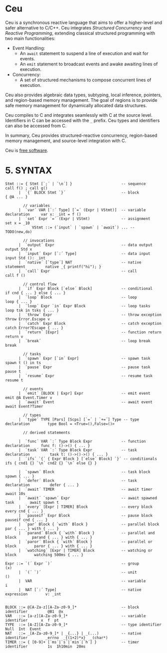 # Ceu

Ceu is a synchronous reactive language that aims to offer a higher-level and
safer alternative to C/C++.
Ceu integrates *Structured Concurrency* and *Reactive Programming*, extending
classical structured programming with two main functionalities:

- Event Handling:
    - An `await` statement to suspend a line of execution and wait for events.
    - An `emit`  statement to broadcast events and awake awaiting lines of
      execution.
- Concurrency:
    - A set of structured mechanisms to compose concurrent lines of execution.

Ceu also provides algebraic data types, subtyping, local inference, pointers,
and region-based memory management.
The goal of regions is to provide safe memory management for dynamically
allocated data structures.

Ceu compiles to C and integrates seamlessly with C at the source level.
Identifiers in C can be accessed with the `_` prefix.
Ceu types and identifiers can also be accessed from C.

In summary, Ceu provides structured-reactive concurrency, region-based memory
management, and source-level integration with C.

Ceu is [free software](LICENSE.md).

<!--
# INSTALL & RUN

```
$ sudo make install
$ vi x.ceu   # output std ()
$ ceu x.ceu
()
$
```

# MANUAL

# 1. STATEMENTS

## Block

A block delimits the scope of variables between curly braces:

```
{
    var x: ()
    ... x ...       -- `x` is visible here
}
... x ...           -- `x` is not visible here
```

A block may contain an uppercase label to identify its memory region:

```
{ @MYBLOCK          -- `@MYBLOCK` can be referenced in allocations
    ...
}
```

The label `@GLOBAL` corresponds to the outermost block of the program.
The label `@LOCAL`  corresponds to the current block.

## Variable Declaration

A variable declaration introduces an identifier of the given type in the
current block:

```
var x: ()           -- `x` is of unit type `()`
var y: _int         -- `y` is a native `int`
var z: [_int,_int]  -- `z` is a tuple of ints
```

## Assignment

An assignment changes the value of a variable, native identifier, tuple or
union discriminator, or pointer dereference:

```
set x     = ()      -- sets `x` to the unit value `()`
set _n    = _1      -- sets native `_n` to hold native `_1`
set tup.1 = n       -- changes the tuple index value
set ptr\  = v       -- dereferences pointer `ptr` and assigns `v`
```

The value to be assigned can be an `input` statement or any expression.

## Call

The `call` statement invoke the respective expression:

```
call f _0           -- calls `f` passing `_0`
```

## Input & Output

Input and output statements communicate with external I/O devices.
They receive a device to communicate, and an argument to pass to the device:

```
output std [_0,_0]                  -- outputs "[0,0]" to stdio
var x: _int = input std (): _int    -- reads an `_int` from stdio
```

An `input` can be used in assignments and evaluates to the required explicit
type.

The special device `std` works for the standard input & output device and
accepts any value as argument.

`TODO: input std should only accept :_(char*)`
`TODO: custom devices`

*C* declarations for the I/O devices must prefix their identifiers with
`input_` or `output_`:

```
void output_xxx: (XXX v) {
    ...
}
```

## Sequence

A sequence of statements separated by blanks or semicolons `;` execute one
after the other:

```
var x: _int                 -- first declares `x`
set x = input std (): _int  -- then assigns `_int` input to `x`
output std x                -- finally outputs `x`
```

## Conditional

An `if` tests an `_int` value and executes one of the *true* or *false*
branches depending on the result:

```
if x {
    -- true branch
    call f ()       -- calls `f` if `x` is nonzero
} else {
    -- false branch
    call g ()       -- calls `g` otherwise
}
```

## Repetition

A `loop` executes a block of statements indefinitely until it reaches a `break`
statement:

```
loop {
    ...             -- repeats this command indefinitely
    if ... {        -- until this condition is met
        break       -- escapes the loop
    }
}
```

## Native

A native statement executes a block of code in the host language *C*:

```
native _{
    printf("Hello World!");
}
```

## Function

A function declaration abstracts a block of statements that can be invoked with
arguments.
The argument can be accessed through the identifier `arg`.
The result can be assigned to the identifier `ret`.
The `return` statement exits a function::

```
set f = func () -> () {
    set ret = arg   -- assigns arg to the result
    return          -- exits function
}
```

Function declarations are further documented as expressions, since they  are
actually `func` expressions assigned to variables.

# 2. TYPES

## Unit

The unit type `()` represents absence of information and has only the single
unit value `()`.

## Native

A native type holds external values from *C*, i.e., values which `Ce` does
not create or manipulate directly.
A native type identifier always starts with an underscore `_`:

```
_char     _int    _{FILE*}
```

## Pointer

A pointer type holds a pointer to another value and can be applied to
any other type with the prefix slash `/`.
A pointer must also specify the block in which its pointed data is held:

```
/_int @LOCAL        -- a pointer to an `_int` held in then current block
/[_int,()] @S       -- a pointer to a tuple held in block `@S`
```

## Tuple

A tuple type holds a value for each of its subtypes.
A tuple type identifier is a comma-separated list of types enclosed with
brackets `[` and `]`:

```
[(),(),())          -- a triple of unit types
[(),[_int,()]]      -- a pair containing another pair
```

## Union

A union type holds a value of one of its subtypes.
A tuple type identifier is a comma-separated list of types enclosed with
angle brackets `<` and `>`:

```
<(),(),()>          -- a union of three unit types
<(),[_int,()]>      -- a union of unit and a pair
```

### Recursive Union Pointer

A recursive union is a pointer with a caret subtype pointing upwards:

```
/<[_int, /^@S]>@S   -- a linked list of `_int` held at block `@S`
```

The pointer caret `/^` indicates recursion and refers to the enclosing
recursive union type.
Multiple `n` carets, e.g. `/^^`, refer to the `n` outer enclosing recursive
union pointer type.

The pointer caret can be expanded resulting in equivalent types:

```
/<[_int, /^@S]>@S               -- a linked list of `_int`
/<[_int, /<[_int,/^@S]>@S>@S    -- a linked list of `_int` expanded
```

## Function

`TODO: closure, blocks scopes`
!--
    - closures cannot modify original up (it is a stack variable that gets lost)
->

A function type holds a function value and is composed of the prefix `func`
and input and output types separated by an arrow `->`:

```
func () -> _int          -- input is unit and output is `_int`
func [_int,_int] -> ()   -- input is a pair of `_int` and output is unit
```

# 3. EXPRESSIONS

## Unit

The unit value is the single value of the unit type:

```
()
```

## Variable

A variable holds a value of its type:

```
var x: _int
set x = _10         -- variable `x` holds native `_10`
output std x
```

## Native

A native expression holds a value from *C*.
The expression must specify its type with a colon `:` sufix:

```
_(2+2): _int            -- _(2+2) has type _int
_{f(x,y)}: _(char*)     -- f returns a C string
```

Symbols defined in `Ce` can also be accessed inside native expressions:

```
var x: _int
set x = _10
output std _(x + 10)    -- outputs 20
```

## Pointer Upref & Dnref

A pointer points to a variable holding a value.
An *upref* (*up reference* or *reference*) acquires a pointer to a variable
with the prefix slash `/`.
A *dnref* (*down reference* or *dereference*) recovers a pointed value
given a pointer with the sufix backslash `\`:

```
var x: _int
var y: /_int@LOCAL
set y = /x          -- acquires a pointer to `x`
output std y\       -- recovers the value of `x`
```

## Tuple: Constructor and Discriminator

### Constructor

A tuple holds a fixed number of values:

```
[(),_10]            -- a pair with `()` and native `_10`
[x,(),y]            -- a triple
```

### Discriminator

A tuple discriminator suffixes a tuple with a dot `.` and an numeric
index to evaluate the value at the given position:

```
var tup: [(),_int]
set tup = [(),_10]
output std tup.2    -- outputs `10`
```

## Union: Constructor, Allocation, Discriminator & Predicate

### Constructor

A union constructor creates a value of a union type given a subcase index,
an argument, followed by a colon `:` with the explicit complete union type:

```
<.1 ()>: <(),()>                -- subcase `.1` of `<(),()>` holds unit
<.2 [_10,_0]: <(),[_int,_int]>  -- subcase `.2` holds a tuple
```

### Null Pointer Constructor

A recursive union always includes a null pointer constructor `<.0>` that
represents data termination.
The null constructor must also include a colon sufix `:` with the explicit
complete union type: 

```
var x: /<[_int,/^@S]>@S         -- a linked list of `_int`
set x = <.0>: /<[_int,/^@S]>@S  -- an empty linked list
```

### Allocation

A recursive union constructor uses the `new` operation for dynamic allocation.
It returns a pointer of the type as result of the allocation.
It receives a constructor of the plain type sufixed by a colon `:` with the
block to allocate the data:

```
var z: /</^@S>@S
set z = <.0>: /</^@S>@S             -- null

var x: /</^@S>@S
set x = new (<.1 z>:</^@S>): @S     -- () -> null, allocated in block `@S`
```

### Discriminator

A union discriminator suffixes a union with an exclamation `!` and a
numeric index to access the value as one of its subcases:

```
var x: <(),_int>
... x!1                     -- yields ()

var y: /<[_int,/^@S]>@S
... x\!1.1                  -- yields an `_int`
... x\!1.2\!0               -- yields ()
```

If the discriminated subcase does not match the actual value, the attempted
access raises a runtime error.

### Predicate

A union predicate suffixes a union with a question `?` and a
numeric index to check if the value is of the given subcase:

```
var x: <(),_int>
... x?1                     -- checks if `x` is subcase `1`

var y: /<[_int,/^@S]>@S
... x\?1                    -- checks if list is not empty
```

The result of a predicate is an `_int` value (`_1` if success, `_0` otherwise)
to be compatible with conditional statements.

## Call

A call invokes a function with the given argument:

```
call f ()               -- f   receives unit     ()
call (id) x             -- id  receives variable x
call add [x,y]          -- add receives tuple    [x,y]
```

Calls may also specify blocks for pointer input and output:

```
call f @[@S] ptr: @LOCAL    -- calls `f` passing `ptr` at `@S` and return at `@LOCAL`
```

Pointer inputs go in between brackets `@[` and `]` before the argument.
Pointer output goes after a colon `:` suffix after the argument.

Calls are further documented with functions.

## Function

`TODO`

# 4. LEXICAL RULES

## Comment

A comment starts with a double hyphen `--` and ignores everything
until the end of the line:

```
-- this is a single line comment
```

## Keywords and Symbols

The following keywords are reserved:

```
    break       -- escape loop statement
    call        -- function invocation
    else        -- conditional statement
    func        -- function type
    if          -- conditional statement
    input       -- input invocation
    loop        -- loop statement
    native      -- native statement
    new         -- allocation operation
    output      -- output invocation
    return      -- function return
    set         -- assignment statement
    var         -- variable declaration
```

The following symbols are valid:

```
    {   }       -- block delimeter, block labels
    (   )       -- unit type, unit value, group type & expression
    [   ]       -- tuple delimiter
    <   >       -- union delimiter
    ;           -- sequence separator
    :           -- type and block specification
    ->          -- function type signature
    =           -- variable assignment
    /           -- pointer type, upref operation
    \           -- dnref operation
    ,           -- tuple & union separator
    .           -- tuple discriminator, union constructor
    !           -- union discriminator
    ?           -- union predicate
    ^           -- recursive union
    @           -- block labels
```

## Variable Identifier

A variable identifier starts with a lowercase letter and might contain letters,
digits, and underscores:

```
i    myCounter    x_10          -- variable identifiers
```

## Block Label

A constant block label starts with at `@` and contains only uppercase letters.
A parameter block label starts with at `@` and contains only lowercase letters
with an option numeric suffix:

```
@GLOBAL    @MYBLOCK    @a    @a1
```

## Number

A number is a sequence of digits:

```
0    20
```

Numbers are used in tuple & union discriminators.

## Native Token

A native token starts with an underscore `_` and might contain letters,
digits, and underscores:

```
_char    _printf    _100        -- native identifiers
```

A native token may also be enclosed with curly braces `{` and `}` or
parenthesis `(` and `)`.
In this case, a native token can contain any other characters:

```
_(1 + 1)     _{2 * (1+1)}
```
-->

# 5. SYNTAX

```
Stmt ::= { Stmt [`;´ | `\n´] }                      -- sequence                 call f() ; call g()
      |  `{´ BLOCK Stmt `}´                         -- block                    { @A ... }

        // variables
      |  `var´ VAR [`:´ Type] [`=´ (Expr | VStmt)]  -- variable declaration     var x: _int = f ()
      |  `set´ Expr `=´ (Expr | VStmt)              -- assignment               set x = _10
            VStmt ::= (`input` | `spawn` | `await`) ... -- TODO(new,do)

        // invocations
      |  `output´ Expr                              -- data output              output Std x
      |  `input´ Expr [`:´ Type]                    -- data input               input Std (): _int
      |  `native´ [`type´] NAT                      -- native statement         native _{ printf("hi"); }
      |  `call´ Expr                                -- call                     call f ()

        // control flow
      |  `if´ Expr Block [`else´ Block]             -- conditional              if cnd { ... } else { ... }
      |  `loop´ Block                               -- loop                     loop { ... }
      |  `loop´ Expr `in´ Expr Block                -- loop tasks               loop tsk in tsks { ... }
      |  `throw´ Expr                               -- throw exception          throw Error.Escape v
      |  `catch´ Expr Block                         -- catch exception          catch Error?Escape { ... }
      |  `return´ [Expr]                            -- function return          return v
      |  `break´                                    -- loop break               break

        // tasks
      |  `spawn´ Expr [`in´ Expr]                   -- spawn task               spawn t () in ts
      |  `pause´ Expr                               -- pause task               pause t
      |  `resume´ Expr                              -- resume task              resume t

        // events
      |  `emit´ [BLOCK | Expr] Expr                 -- emit event               emit @A Event.Timer v
      |  `await´ Event                              -- await event              await Event?Timer

        // types
      |  `type´ TYPE [Pars] [Scps] [`=´ | `+=´] Type -- type declaration        type Bool = <True=(),False=()>

        // derived statements

      |  `func´ VAR `:´ Type Block Expr             -- function declaration     func f: ()->() { ... }
      |  `task´ VAR `:´ Type Block Expr             -- task declaration         task t: ()->()->() { ... }
      |  `ifs´ `{´ { Expr Block } [`else´ Block] `}´ -- conditionals             ifs { cnd1 {} `\n´ cnd2 {} `\n´ else {} }

      |  `spawn´ Block                              -- task block               spawn { ... }
      |  `defer´ Block                              -- task declaration         defer { ... }
      |  `await´ TIMER                              -- await timer              await 10s
      |  `await´ `spawn´ Expr                       -- await spawned task       await spawn t
      |  `every´ [Expr | TIMER] Block               -- every block              every cnd { ... }
      |  `pauseif´ Expr Block                       -- pause block              pauseif cnd { ... }
      |  `par´ Block { `with´ Block }               -- parallel block           par { ... } with { ... }
      |  `parand´ Block { `with´ Block }            -- parallel and block       parand { ... } with { ... }
      |  `paror´ Block { `with´ Block }             -- parallel or block        paror { ... } with { ... }
      |  `watching´ [Expr | TIMER] Block            -- watching or block        watching 500ms { ... }

Expr ::= `(´ Expr `)´                               -- group                    (x)
      |  `(´ `)´                                    -- unit                     ()
      |  VAR                                        -- variable                 i
      |  NAT [`:´ Type]                             -- native expression        v: _int


BLOCK ::= @[A-Za-z][A-Za-z0-9_]*                    -- block identifier         @B1  @x
VAR   ::= [a-z][A-Za-z0-9_]*                        -- variable identifier      x  f  pt
TYPE  ::= [A-Z][A-Za-z0-9_]*                        -- type identifier          Null  Int  Event
NAT   ::= _[A-Za-z0-9_]* | _{...} | _(...)          -- native identifier        _errno  _{(1+2)*x}  _(char*)
TIMER ::= { [0-9]+ [`ms´|`s´|`min´|`h´] }           -- timer identifier         1s  1h10min  20ms
```

<!--
      |  `/´ Expr                                   -- upref                    /x
      |  Expr `\´                                   -- dnref                    x\
      |  `[´ Expr {`,´ Expr} `]´                    -- tuple constructor        [x,()]
      |  Expr `.´ NUM                               -- tuple discriminator      x.1
      |  `<´ `.´ NUM Expr `>´ `:´ Type              -- union constructor        <.1 ()>: <(),()>
      |  `<´ `.´ 0 `>´ `:´ Type                     -- union null pointer       <.0>: /</?>
      |  `new´ Expr.Union `:´ BLOCK                 -- union allocation         new <...>: @LOCAL
      |  Expr `!´ NUM                               -- union discriminator      x!1
      |  Expr `?´ NUM                               -- union predicate          x?0
      |  Expr Blocks Expr [`:´ BLOCK]               -- function call            f @[@S] x: @LOCAL
      |  Type.Func [Upvals] Stmt.Block              -- function body            func ()->() { ... }
            Upvals ::= `[´ VAR {`,´ VAR} `]´

Type ::= `(´ Type `)´                               -- group                    (func ()->())
      |  `(´ `)´                                    -- unit                     ()
      |  NAT                                        -- native type              _char
      |  `^´ { `^´ }                                -- recursive type           ^^
      |  `/´ Type BLOCK                             -- pointer                  /_int@S
      |  `[´ Type {`,´ Type} `]´                    -- tuple                    [(),()]
      |  `<´ Type {`,´ Type} `>´                    -- union                    <(),/^@S>
      |  `func´ [BLOCK] Blocks `->´ Type `->´ Type  -- function                 func f : ()->() { return () }

Blocks ::= `@[´ [BLOCK {`,´ BLOCK}] `]´             -- list of scopes           @[@LOCAL,@a1]
-->
